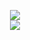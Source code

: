 <p align = 'center'>
  <img
    src="https://github-readme-stats.vercel.app/api/top-langs/?username=jalescripts&layout=compact&theme=github_dark"
  />
  <br>
  <a href="https://www.buymeacoffee.com/jaaleee"><img
    src="https://www.buymeacoffee.com/assets/img/custom_images/orange_img.png"
  /></a>
</p>
